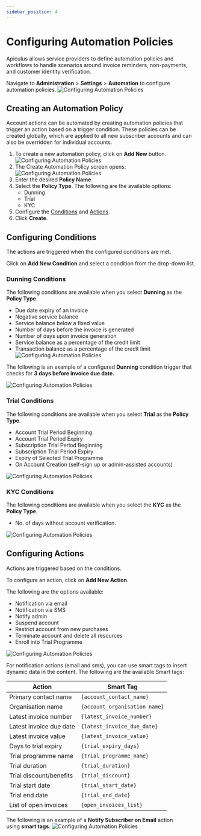 ```yaml
---
sidebar_position: 4
---
```

# Configuring Automation Policies

Apiculus allows service providers to define automation policies and workflows to handle scenarios around invoice reminders, non-payments, and customer identity verification.

Navigate to **Administration** > **Settings** > **Automation** to configure automation policies.
![Configuring Automation Policies](img/ConfiguringAutomationPolicies1.png)

## Creating an Automation Policy

Account actions can be automated by creating automation policies that trigger an action based on a trigger condition. These policies can be created globally, which are applied to all new subscriber accounts and can also be overridden for individual accounts.

1. To create a new automation policy, click on **Add New** button.
      ![Configuring Automation Policies](img/ConfiguringAutomationPolicies2.png)
2. The Create Automation Policy screen opens:
	  ![Configuring Automation Policies](img/ConfiguringAutomationPolicies3.png)
1. Enter the desired **Policy Name**.
2. Select the **Policy Type**. The following are the available options:
	- Dunning
	- Trial
	- KYC
3. Configure the [Conditions](#configuring-conditions) and [Actions](#configuring-actions).
4. Click **Create**.	
## Configuring Conditions

The actions are triggered when the configured conditions are met.

Click on **Add New Condition** and select a condition from the drop-down list.
### Dunning Conditions
The following conditions are available when you select **Dunning** as the **Policy Type**.

- Due date expiry of an invoice
- Negative service balance
- Service balance below a fixed value
- Number of days before the invoice is generated
- Number of days upon invoice generation
- Service balance as a percentage of the credit limit
- Transaction balance as a percentage of the credit limit
![Configuring Automation Policies](img/ConfiguringAutomationPolicies9.png)

The following is an example of a configured **Dunning** condition trigger that checks for **3 days before invoice due date.**

![Configuring Automation Policies](img/ConfiguringAutomationPolicies6.png)

### Trial Conditions
The following conditions are available when you select **Trial** as the **Policy Type**.

- Account Trial Period Beginning
- Account Trial Period Expiry
- Subscription Trial Period Beginning
- Subscription Trial Period Expiry
- Expiry of Selected Trial Programme
- On Account Creation (self-sign up or admin-assisted accounts)

![Configuring Automation Policies](img/ConfiguringAutomationPolicies5.png)

### KYC Conditions
The following conditions are available when you select the **KYC** as the **Policy Type**.

- No. of days without account verification.

![Configuring Automation Policies](img/ConfiguringAutomationPolicies4.png)

## Configuring Actions
Actions are triggered based on the conditions.

To configure an action, click on **Add New Action**.

The following are the options available:

- Notification via email
- Notification via SMS
- Notify admin
- Suspend account
- Restrict account from new purchases
- Terminate account and delete all resources
- Enroll into Trial Programme

![Configuring Automation Policies](img/ConfiguringAutomationPolicies7.png)

For notification actions (email and sms), you can use smart tags to insert dynamic data in the content. The following are the available Smart tags:

| Action                  | Smart Tag                     |
| ----------------------- | ----------------------------- |
| Primary contact name    | `{account_contact_name}`      |
| Organisation name       | `{account_organisation_name}` |
| Latest invoice number   | `{latest_invoice_number}`     |
| Latest invoice due date | `{latest_invoice_due_date}`   |
| Latest invoice value    | `{latest_invoice_value}`      |
| Days to trial expiry    | `{trial_expiry_days}`         |
| Trial programme name    | `{trial_programme_name}`      |
| Trial duration          | `{trial_duration}`            |
| Trial discount/benefits | `{trial_discount}`            |
| Trial start date        | `{trial_start_date}`          |
| Trial end date          | `{trial_end_date}`            |
| List of open invoices   | `{open_invoices_list}`        |

The following is an example of a **Notify Subscriber on Email** action using **smart tags**.
![Configuring Automation Policies](img/ConfiguringAutomationPolicies8.png)



